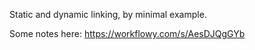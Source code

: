 Static and dynamic linking, by minimal example.

Some notes here:
https://workflowy.com/s/AesDJQgGYb
